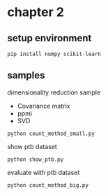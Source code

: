 # chapter 2

## setup environment

```shell
pip install numpy scikit-learn
```

## samples

dimensionality reduction sample

- Covariance matrix
- ppmi
- SVD

```shell
python count_method_small.py
```

show ptb dataset

```shell
python show_ptb.py
```

evaluate with ptb dataset

```shell
python count_method_big.py
```
